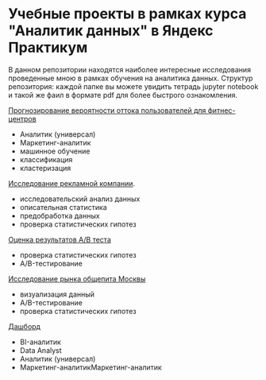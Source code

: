 # Учебные проекты в рамках курса "Аналитик данных" в Яндекс Практикум
 В данном репозитории находятся наиболее интересные исследования проведенные мною в рамках обучения на аналитика данных. Структур репозитория:  каждой папке вы можете увидить тетрадь jupyter notebook и такой же фаил в формате pdf для более быстрого ознакомления.
 
 [Прогнозирование вероятности оттока пользователей для фитнес-центров](https://github.com/ZandrEvg/Zandr_project/tree/main/Прогнозирование%20вероятности%20оттока%20пользователей)
 * Аналитик (универсал)
 * Маркетинг-аналитик
 * машинное обучение
 * классификация
 * кластеризация


 
[Исследование рекламной компании](https://github.com/ZandrEvg/Zandr_project/tree/main/Исследование%20рекламной%20компании).
* исследовательский анализ данных
* описательная статистика
* предобработка данных
* проверка статистических гипотез

[Оценка результатов А/В теста](https://github.com/ZandrEvg/Zandr_project/tree/main/Оценка%20результатов%20А_В%20теста)
* проверка статистических гипотез
* A/B-тестирование

[Исследование рынка общепита Москвы](https://github.com/ZandrEvg/Zandr_project/tree/main/Исследование%20рынка%20общепита%20Москвы)
* визуализация данный
* A/B-тестирование
* проверка статистических гипотез

[Дашборд](https://github.com/ZandrEvg/Zandr_project/tree/main/Дашборд)
* BI-аналитик
* Data Analyst
* Аналитик (универсал)
* Маркетинг-аналитикМаркетинг-аналитик
